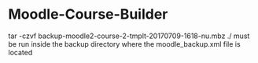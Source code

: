 # Moodle-Course-Builder
tar -czvf backup-moodle2-course-2-tmplt-20170709-1618-nu.mbz ./
must be run inside the backup directory where the moodle_backup.xml file is located
